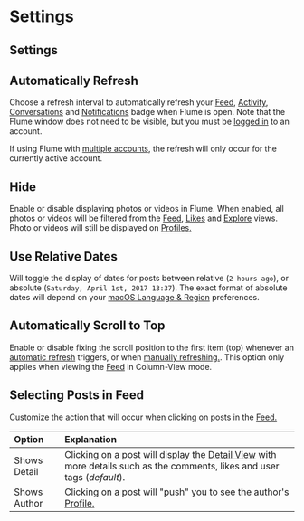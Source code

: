 # Settings

## Settings

## Automatically Refresh

Choose a refresh interval to automatically refresh your [Feed](../../views/feed.md), [Activity](../../views/activity.md), [Conversations](../../views/conversations/) and [Notifications](../notifications.md) badge when Flume is open. Note that the Flume window does not need to be visible, but you must be [logged in](../../views/login.md) to an account.

If using Flume with [multiple accounts](../accounts.md#adding-an-account-), the refresh will only occur for the currently active account.

## Hide

Enable or disable displaying photos or videos in Flume. When enabled, all photos or videos will be filtered from the [Feed](../../views/feed.md), [Likes](../../views/likes.md) and [Explore](../../views/explore.md) views. Photo or videos will still be displayed on [Profiles.](../../views/profile/)

## Use Relative Dates

Will toggle the display of dates for posts between relative \(`2 hours ago`\), or absolute \(`Saturday, April 1st, 2017 13:37`\). The exact format of absolute dates will depend on your [macOS Language & Region](https://support.apple.com/kb/PH18445) preferences.

## Automatically Scroll to Top

Enable or disable fixing the scroll position to the first item \(top\) whenever an [automatic refresh](settings.md#automatically-refresh) triggers, or when [manually refreshing.](../../misc/keyboard-shortcuts.md). This option only applies when viewing the [Feed](../../views/feed.md) in Column-View mode.

## Selecting Posts in Feed

Customize the action that will occur when clicking on posts in the [Feed.](https://github.com/flumeapp/help.flumeapp.com/tree/1577f0ffdac2f11d862e55096c48747d3c60ea48/views/Feed.md)

| Option | Explanation |
| :--- | :--- |
| Shows Detail | Clicking on a post will display the [Detail View](../../views/detailview.md) with more details such as the comments, likes and user tags \(_default_\). |
| Shows Author | Clicking on a post will "push" you to see the author's [Profile.](../../views/profile/) |


